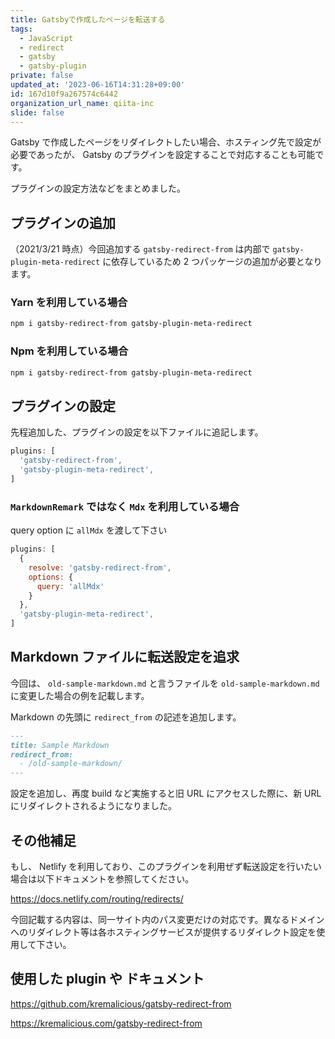 ```yaml
---
title: Gatsbyで作成したページを転送する
tags:
  - JavaScript
  - redirect
  - gatsby
  - gatsby-plugin
private: false
updated_at: '2023-06-16T14:31:28+09:00'
id: 167d10f9a267574c6442
organization_url_name: qiita-inc
slide: false
---
```


Gatsby で作成したページをリダイレクトしたい場合、ホスティング先で設定が必要であったが、 Gatsby のプラグインを設定することで対応することも可能です。

プラグインの設定方法などをまとめました。

## プラグインの追加

（2021/3/21 時点）今回追加する `gatsby-redirect-from` は内部で `gatsby-plugin-meta-redirect` に依存しているため 2 つパッケージの追加が必要となります。

### Yarn を利用している場合

```zsh
npm i gatsby-redirect-from gatsby-plugin-meta-redirect
```

### Npm を利用している場合

```zsh
npm i gatsby-redirect-from gatsby-plugin-meta-redirect
```

## プラグインの設定

先程追加した、プラグインの設定を以下ファイルに追記します。

```js:gatsby-config.js
plugins: [
  'gatsby-redirect-from',
  'gatsby-plugin-meta-redirect',
]
```

### `MarkdownRemark` ではなく `Mdx` を利用している場合

query option に `allMdx` を渡して下さい

```js:gatsby-config.js
plugins: [
  {
    resolve: 'gatsby-redirect-from',
    options: {
      query: 'allMdx'
    }
  },
  'gatsby-plugin-meta-redirect',
]
```

## Markdown ファイルに転送設定を追求

今回は、 `old-sample-markdown.md` と言うファイルを `old-sample-markdown.md` に変更した場合の例を記載します。

Markdown の先頭に `redirect_from` の記述を追加します。

```md:sample-markdown.md
---
title: Sample Markdown
redirect_from:
  - /old-sample-markdown/
---
```

設定を追加し、再度 build など実施すると旧 URL にアクセスした際に、新 URL にリダイレクトされるようになりました。

## その他補足

もし、 Netlify を利用しており、このプラグインを利用ぜず転送設定を行いたい場合は以下ドキュメントを参照してください。

https://docs.netlify.com/routing/redirects/

今回記載する内容は、同一サイト内のパス変更だけの対応です。異なるドメインへのリダイレクト等は各ホスティングサービスが提供するリダイレクト設定を使用して下さい。

## 使用した plugin や ドキュメント

https://github.com/kremalicious/gatsby-redirect-from

https://kremalicious.com/gatsby-redirect-from
